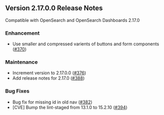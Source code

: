## Version 2.17.0.0 Release Notes

Compatible with OpenSearch and OpenSearch Dashboards 2.17.0

### Enhancement

- Use smaller and compressed varients of buttons and form components ([#370](https://github.com/opensearch-project/dashboards-query-workbench/pull/370))

### Maintenance

- Increment version to 2.17.0.0 ([#376](https://github.com/opensearch-project/dashboards-query-workbench/pull/376))
- Add release notes for 2.17.0 ([#388](https://github.com/opensearch-project/dashboards-query-workbench/pull/388))

### Bug Fixes

- Bug fix for missing id in old nav ([#382](https://github.com/opensearch-project/dashboards-query-workbench/pull/382))
- [CVE] Bump the lint-staged from 13.1.0 to 15.2.10 ([#394](https://github.com/opensearch-project/dashboards-query-workbench/pull/394))
